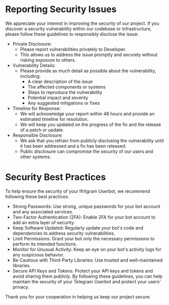 # Reporting Security Issues
We appreciate your interest in improving the security of our project. If you discover a security vulnerability within our codebase or infrastructure, please follow these guidelines to responsibly disclose the issue:
 * Private Disclosure:
   * Please report vulnerabilities privately to Developer.
   * This allows us to address the issue promptly and securely without risking exposure to others.
 * Vulnerability Details:
   * Please provide as much detail as possible about the vulnerability, including:
     * A clear description of the issue
     * The affected components or systems
     * Steps to reproduce the vulnerability
     * Potential impact and severity
     * Any suggested mitigations or fixes
 * Timeline for Response:
   * We will acknowledge your report within 48 hours and provide an estimated timeline for resolution.
   * We will keep you updated on the progress of the fix and the release of a patch or update.
 * Responsible Disclosure:
   * We ask that you refrain from publicly disclosing the vulnerability until it has been addressed and a fix has been released.
   * Public disclosure can compromise the security of our users and other systems.

# Security Best Practices
To help ensure the security of your Ifritgram Userbot, we recommend following these best practices:
 * Strong Passwords: Use strong, unique passwords for your bot account and any associated services.
 * Two-Factor Authentication (2FA): Enable 2FA for your bot account to add an extra layer of security.
 * Keep Software Updated: Regularly update your bot's code and dependencies to address security vulnerabilities.
 * Limit Permissions: Grant your bot only the necessary permissions to perform its intended functions.
 * Monitor for Unusual Activity: Keep an eye on your bot's activity logs for any suspicious behavior.
 * Be Cautious with Third-Party Libraries: Use trusted and well-maintained libraries.
 * Secure API Keys and Tokens: Protect your API keys and tokens and avoid sharing them publicly.
By following these guidelines, you can help maintain the security of your Telegram Userbot and protect your users' privacy.

Thank you for your cooperation in helping us keep our project secure.